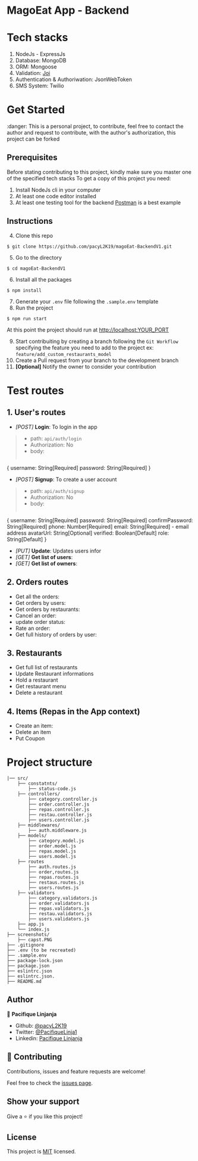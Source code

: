 # MagoEat App - Backend

# Tech stacks

1. NodeJs - ExpressJs
2. Database: MongoDB 
3. ORM: Mongoose
4. Validation: [Joi](https://joi.dev/api/)
5. Authentication & Authoriwation: JsonWebToken
6. SMS System: Twilio

# Get Started

:danger: This is a personal project, to contribute, feel free to contact the author and request to contribute, with the author's authorization, this project can be forked

## Prerequisites

Before stating contributing to this project, kindly make sure you master one of the specified tech stacks 
To get a copy of this project you need: 

1. Install NodeJs cli in your computer
2. At least one code editor installed
3. At least one testing tool for the backend [Postman](https://www.postman.com/) is a best example

## Instructions

4. Clone this repo
```
$ git clone https://github.com/pacyL2K19/magoEat-BackendV1.git
```
5. Go to the directory
```
$ cd magoEat-BackendV1
```
6. Install all the packages
```
$ npm install
```
7. Generate your `.env` file following the `.sample.env` template
8. Run the project 
```
$ npm run start 
```
At this point the project should run at 
[http://localhost:YOUR_PORT](http://localhost:8080)

9. Start contribuiting by creating a branch following the `Git Workflow` specifying the feature you need to add to the project ex: `feature/add_custom_restaurants_model`
10. Create a Pull request from your branch to the development branch
11. **[Optional]** Notify the owner to consider your contribution

# Test routes

## 1. User's routes
- *[POST]* **Login**: To login in the app
> - path: `api/auth/login`
> - Authorization: No
> - body: 
> ```
{
    username: String[Required]
    password: String[Required]
}
- *[POST]* **Signup**: To create a user account
> - path: `api/auth/signup`
> - Authorization: No
> - body: 
> ```
{
    username: String[Required]
    password: String[Required]
    confirmPassword: String[Required]
    phone: Number[Required]
    email: String[Required] - email address
    avatarUrl: String[Optional]
    verified: Boolean[Default]
    role: String[Default]
}
- *[PUT]* **Update**: Updates users infor 
- *[GET]* **Get list of users**:
- *[GET]* **Get list of owners**:

## 2. Orders routes
- Get all the orders:
- Get orders by users:
- Get orders by restaurants:
- Cancel an order: 
- update order status:
- Rate an order:
- Get full history of orders by user:

## 3. Restaurants
- Get full list of restaurants
- Update Restaurant informations 
- Hold a restaurant 
- Get restaurant menu 
- Delete a restaurant

## 4. Items (Repas in the App context)
- Create an item: 
- Delete an item 
- Put Coupon 

# Project structure

    |── src/
        ├── constatnts/
            ├── status-code.js
        ├── controllers/
            ├── category.controller.js
            ├── order.controller.js
            ├── repas.controller.js
            ├── restau.controller.js
            ├── users.controller.js
        ├── middlewares/
            ├── auth.middleware.js
        ├── models/
            ├── category.model.js
            ├── order.model.js
            ├── repas.model.js
            ├── users.model.js
        ├── routes
            ├── auth.routes.js
            ├── order,routes.js
            ├── repas.routes.js
            ├── restaus.routes.js
            ├── users.routes.js
        ├── validators
            ├── category.validators.js
            ├── order.validators.js
            ├── repas.validators.js
            ├── restau.validators.js
            ├── users.validators.js
        ├── app.js
        └── index.js
    ├── screenshots/
        ├── capst.PNG
    ├── .gitignore
    ├── .env (to be recreated)
    ├── .sample.env
    ├── package-lock.json
    ├── package.json
    ├── eslintrc.json
    ├── eslintrc.json.
    ├── README.md

## Author

👤 **Pacifique Linjanja**

- Github: [@pacyL2K19](https://github.com/pacyL2K19)
- Twitter: [@PacifiqueLinja1](https://twitter.com/PacifiqueLinja1)
- Linkedin: [Pacifique Linjanja](https://www.linkedin.com/in/pacifique-linjanja/)


## 🤝 Contributing

Contributions, issues and feature requests are welcome!

Feel free to check the [issues page](https://github.com/pacyL2K19/magoEat-BackendV1/issues).

## Show your support

Give a ⭐️ if you like this project! 

## License

This project is [MIT](lic.url) licensed.

